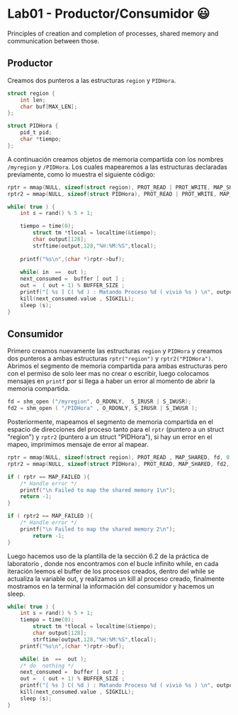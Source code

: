 # Lab01 - Productor/Consumidor :smiley:
Principles of creation and completion of processes, shared memory and communication between those.

## Productor
Creamos dos punteros a las estructuras `region` y `PIDHora`.
```c
struct region {
    int len;
    char buf[MAX_LEN];
};

struct PIDHora {
    pid_t pid;
    char *tiempo;
};
```
A continuación creamos objetos de memoria compartida con los nombres `/myregion` y `/PIDHora`. Los cuales mapearemos a las estructuras declaradas previamente, como lo muestra el siguiente código:
```c
rptr = mmap(NULL, sizeof(struct region), PROT_READ | PROT_WRITE, MAP_SHARED, fd, 0);
rptr2 = mmap(NULL, sizeof(struct PIDHora), PROT_READ | PROT_WRITE, MAP_SHARED, fd2, 0);
```
```c
while( true ) {
	int s = rand() % 5 + 1;

	tiempo = time(0);
        struct tm *tlocal = localtime(&tiempo);
        char output[128];
        strftime(output,128,"%H:%M:%S",tlocal);
	
	printf("%s\n",(char *)rptr->buf);
	
	while( in  ==  out );
	next_consumed =  buffer [ out ] ;
	out =  ( out + 1) % BUFFER_SIZE ;
	printf("[ %s ] C( %d ) : Matando Proceso %d ( vivió %s ) \n", output , getpid() , rptr2->pid, rptr2->tiempo);
	kill(next_consumed.value , SIGKILL);
	sleep (s);
}
```

## Consumidor

Primero creamos nuevamente las estructuras `region` y `PIDHora` y creamos dos punteros a ambas estructuras `rptr("region")` y `rptr2("PIDHora")`.
Abrimos el segmento de memoria compartida para ambas estructuras pero con el permiso de solo leer mas no crear o escribir, luego colocamos mensajes en `printf` por si llega a haber un error al momento de abrir la memoria compartida.
```c
fd = shm_open ("/myregion", O_RDONLY,  S_IRUSR | S_IWUSR);
fd2 = shm_open ( "/PIDHora" , O_RDONLY, S_IRUSR | S_IWUSR );
```
Posteriormente, mapeamos el segmento de memoria compartida en el espacio de direcciones del proceso tanto para el `rptr` (puntero a un struct "region") y  `rptr2` (puntero a un struct "PIDHora"), si hay un error en el mapeo, imprimimos mensaje de error al mapear.
```c
rptr = mmap(NULL, sizeof(struct region), PROT_READ , MAP_SHARED, fd, 0);
rptr2 = mmap(NULL, sizeof(struct PIDHora), PROT_READ, MAP_SHARED, fd2, 0);

if ( rptr == MAP_FAILED ){
	/* Handle error */
	printf("\n Failed to map the shared memory 1\n");
	return -1;
}

if ( rptr2 == MAP_FAILED ){
	/* Handle error */
	printf("\n Failed to map the shared memory 2\n");
        return -1;
}
```
Luego hacemos uso de la plantilla de la sección 6.2 de la práctica de laboratorio , donde nos encontramos con el bucle infinito while, en cada iteración leemos el buffer de los procesos creados, dentro del while se actualiza la variable out, y realizamos un kill al proceso creado, finalmente mostramos en la terminal la información del consumidor y hacemos un sleep.
```c
while( true ) {
	int s = rand() % 5 + 1;
	tiempo = time(0);
        struct tm *tlocal = localtime(&tiempo);
        char output[128];
        strftime(output,128,"%H:%M:%S",tlocal);
	printf("%s\n",(char *)rptr->buf);

	while( in  ==  out );
	/* do  nothing */
	next_consumed =  buffer [ out ] ;
	out =  ( out + 1) % BUFFER_SIZE ;
	printf("[ %s ] C( %d ) : Matando Proceso %d ( vivió %s ) \n", output , getpid() , rptr2->pid, rptr2->tiempo);
	kill(next_consumed.value , SIGKILL);
	sleep (s);
}
```
